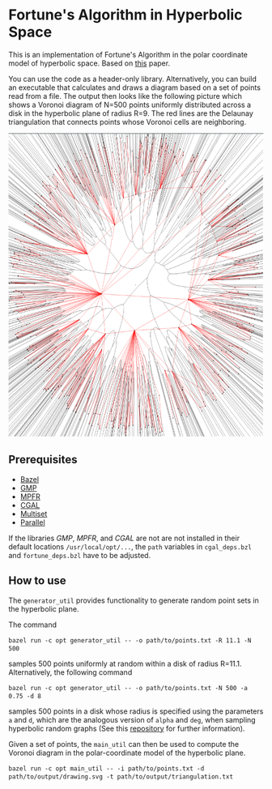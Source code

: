 # Fortune's Algorithm in Hyperbolic Space

This is an implementation of Fortune's Algorithm in the polar
coordinate model of hyperbolic space. Based on
[this](https://arxiv.org/abs/2112.02553) paper.

You can use the code as a header-only library. Alternatively, you can
build an executable that calculates and draws a diagram based on a set
of points read from a file. The output then looks like the following
picture which shows a Voronoi diagram of N=500 points uniformly
distributed across a disk in the hyperbolic plane of radius R=9. The
red lines are the Delaunay triangulation that connects points whose
Voronoi cells are neighboring.

<p align="center">
<img src="example/voronoi_example.png" width="600" height="600" />
</p>

## Prerequisites

- [Bazel](https://bazel.build)
- [GMP](https://gmplib.org)
- [MPFR](https://www.mpfr.org)
- [CGAL](https://www.cgal.org)
- [Multiset](https://pypi.org/project/multiset/)
- [Parallel](https://www.gnu.org/software/parallel/)

If the libraries _GMP_, _MPFR_, and _CGAL_ are not are not installed
in their default locations `/usr/local/opt/...`, the `path` variables
in `cgal_deps.bzl` and `fortune_deps.bzl` have to be adjusted.  

## How to use

The `generator_util` provides functionality to generate random point
sets in the hyperbolic plane.

The command
```
bazel run -c opt generator_util -- -o path/to/points.txt -R 11.1 -N 500
```
samples 500 points uniformly at random within a disk of radius R=11.1.
Alternatively, the following command
```
bazel run -c opt generator_util -- -o path/to/points.txt -N 500 -a 0.75 -d 8
```
samples 500 points in a disk whose radius is specified using the
parameters `a` and `d`, which are the analogous version of `alpha` and
`deg`, when sampling hyperbolic random graphs (See this
[repository](https://github.com/chistopher/girgs) for further
information).

Given a set of points, the `main_util` can then be used to compute the
Voronoi diagram in the polar-coordinate model of the hyperbolic plane.
```
bazel run -c opt main_util -- -i path/to/points.txt -d path/to/output/drawing.svg -t path/to/output/triangulation.txt 
```

